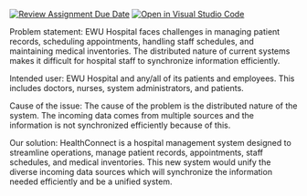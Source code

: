[![Review Assignment Due Date](https://classroom.github.com/assets/deadline-readme-button-22041afd0340ce965d47ae6ef1cefeee28c7c493a6346c4f15d667ab976d596c.svg)](https://classroom.github.com/a/h1l4bM8R)
[![Open in Visual Studio Code](https://classroom.github.com/assets/open-in-vscode-2e0aaae1b6195c2367325f4f02e2d04e9abb55f0b24a779b69b11b9e10269abc.svg)](https://classroom.github.com/online_ide?assignment_repo_id=15356192&assignment_repo_type=AssignmentRepo)

Problem statement:
    EWU Hospital faces challenges in managing patient records, scheduling appointments, handling staff schedules, and maintaining medical inventories. The distributed nature of current systems makes it difficult for hospital staff to synchronize information efficiently. 

Intended user: 
    EWU Hospital and any/all of its patients and employees. This includes doctors, nurses, system administrators, and patients.
    
Cause of the issue:
The cause of the problem is the distributed nature of the system. The incoming data comes from multiple sources and the information is not synchronized efficiently because of this. 

Our solution: 
HealthConnect is a hospital management system designed to streamline operations, manage patient records, appointments, staff schedules, and medical inventories. This new system would unify the diverse incoming data sources which will synchronize the information needed efficiently and be a unified system.
